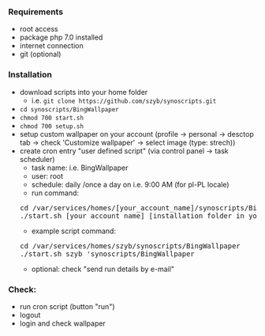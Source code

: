 

### Requirements
* root access
* package php 7.0 installed
* internet connection
* git (optional)

### Installation
* download scripts into your home folder
  * i.e. `git clone https://github.com/szyb/synoscripts.git`
* `cd synoscripts/BingWallpaper`
* `chmod 700 start.sh`
* `chmod 700 setup.sh`
* setup custom wallpaper on your account (profile -> personal -> desctop tab -> check 'Customize wallpaper' -> select image (type: strech))
* create cron entry "user defined script" (via control panel -> task scheduler)
  * task name: i.e. BingWallpaper
  * user: root
  * schedule: daily /once a day on i.e. 9:00 AM (for pl-PL locale)
  * run command:
  <pre>
  cd /var/services/homes/[your_account_name]/synoscripts/BingWallpaper
  ./start.sh [your_account_name] [installation_folder_in_your_home_folder]
  </pre>
  * example script command:
  <pre>
  cd /var/services/homes/szyb/synoscripts/BingWallpaper
  ./start.sh szyb 'synoscripts/BingWallpaper
  </pre>
  * optional: check "send run details by e-mail"
### Check:
 * run cron script (button "run")
 * logout
 * login and check wallpaper
